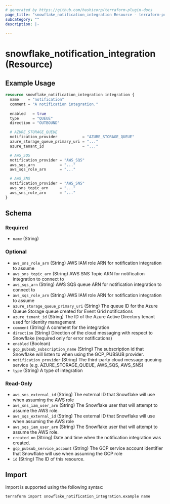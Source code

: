 ```yaml
---
# generated by https://github.com/hashicorp/terraform-plugin-docs
page_title: "snowflake_notification_integration Resource - terraform-provider-snowflake"
subcategory: ""
description: |-
  
---
```


# snowflake_notification_integration (Resource)



## Example Usage

```terraform
resource snowflake_notification_integration integration {
  name    = "notification"
  comment = "A notification integration."
  
  enabled   = true
  type      = "QUEUE"
  direction = "OUTBOUND"

  # AZURE_STORAGE_QUEUE
  notification_provider           = "AZURE_STORAGE_QUEUE"
  azure_storage_queue_primary_uri = "..."
  azure_tenant_id                 = "..."

  # AWS_SQS
  notification_provider = "AWS_SQS"
  aws_sqs_arn           = "..." 
  aws_sqs_role_arn      = "..."

  # AWS_SNS
  notification_provider = "AWS_SNS"
  aws_sns_topic_arn     = "..." 
  aws_sns_role_arn      = "..."
}
```

<!-- schema generated by tfplugindocs -->
## Schema

### Required

- `name` (String)

### Optional

- `aws_sns_role_arn` (String) AWS IAM role ARN for notification integration to assume
- `aws_sns_topic_arn` (String) AWS SNS Topic ARN for notification integration to connect to
- `aws_sqs_arn` (String) AWS SQS queue ARN for notification integration to connect to
- `aws_sqs_role_arn` (String) AWS IAM role ARN for notification integration to assume
- `azure_storage_queue_primary_uri` (String) The queue ID for the Azure Queue Storage queue created for Event Grid notifications
- `azure_tenant_id` (String) The ID of the Azure Active Directory tenant used for identity management
- `comment` (String) A comment for the integration
- `direction` (String) Direction of the cloud messaging with respect to Snowflake (required only for error notifications)
- `enabled` (Boolean)
- `gcp_pubsub_subscription_name` (String) The subscription id that Snowflake will listen to when using the GCP_PUBSUB provider.
- `notification_provider` (String) The third-party cloud message queuing service (e.g. AZURE_STORAGE_QUEUE, AWS_SQS, AWS_SNS)
- `type` (String) A type of integration

### Read-Only

- `aws_sns_external_id` (String) The external ID that Snowflake will use when assuming the AWS role
- `aws_sns_iam_user_arn` (String) The Snowflake user that will attempt to assume the AWS role.
- `aws_sqs_external_id` (String) The external ID that Snowflake will use when assuming the AWS role
- `aws_sqs_iam_user_arn` (String) The Snowflake user that will attempt to assume the AWS role.
- `created_on` (String) Date and time when the notification integration was created.
- `gcp_pubsub_service_account` (String) The GCP service account identifier that Snowflake will use when assuming the GCP role
- `id` (String) The ID of this resource.

## Import

Import is supported using the following syntax:

```shell
terraform import snowflake_notification_integration.example name
```
